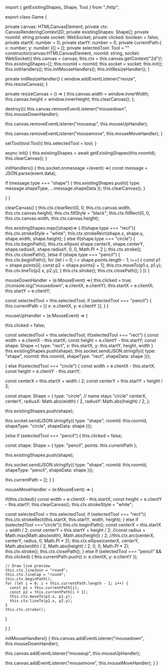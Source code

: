 import { getExistingShapes, Shape, Tool } from "./http";

export class Game {

private canvas: HTMLCanvasElement;
private ctx: CanvasRenderingContext2D;
private existingShapes: Shape[];
private roomId: string
private socket: WebSocket;
private clicked: boolean = false;
private startX: number = 0;
private startY: number = 0;
private currentPath:{ x: number; y: number }[] = [];
private selectedTool: Tool = ""
constructor(canvas:HTMLCanvasElement, roomId: string, socket: WebSocket){
this.canvas = canvas;
this.ctx = this.canvas.getContext("2d")!;
this.existingShapes=[];
this.roomId = roomId;
this.socket = socket;
this.init();
this.initHandlers();
this.initMouseHandlers();
this.initResizeHandler();
}

private initResizeHandler() {
window.addEventListener("resize", this.resizeCanvas);
}

private resizeCanvas = () => {
this.canvas.width = window.innerWidth;
this.canvas.height = window.innerHeight;
this.clearCanvas();
};

destroy(){
this.canvas.removeEventListener("mousedown", this.mouseDownHandler);

this.canvas.removeEventListener("mouseup", this.mouseUpHandler);

this.canvas.removeEventListener("mousemove", this.mouseMoveHandler);
}

setTool(tool:Tool){
this.selectedTool = tool;
}

async init() {
this.existingShapes = await getExistingShapes(this.roomId);
this.clearCanvas();
}

initHandlers() {
this.socket.onmessage =(event) =>{
const message = JSON.parse(event.data);

  if (message.type === "shape") {
    this.existingShapes.push({
      type: message.shapeType,
      ...message.shapeData
    });
    this.clearCanvas();
  }
  
}
}

clearCanvas() {
this.ctx.clearRect(0, 0, this.ctx.canvas.width, this.ctx.canvas.height);
this.ctx.fillStyle = "black";
this.ctx.fillRect(0, 0, this.ctx.canvas.width, this.ctx.canvas.height);

this.existingShapes.map((shape)=> {
  if(shape.type === "rect"){
    this.ctx.strokeStyle = "white";
    this.ctx.strokeRect(shape.x, shape.y, shape.width, shape.height);
  } else if(shape.type === "circle") {
    this.ctx.beginPath();
    this.ctx.ellipse(
      shape.centerX,
      shape.centerY,
      shape.radiusX,
      shape.radiusY,
      0,
      0,
      Math.PI * 2
    );
    this.ctx.stroke();
    this.ctx.closePath();
  }else if (shape.type === "pencil") {
    this.ctx.beginPath();
    for (let i = 0; i < shape.points.length - 1; i++) {
      const p1 = shape.points[i];
      const p2 = shape.points[i + 1];
      this.ctx.moveTo(p1.x, p1.y);
      this.ctx.lineTo(p2.x, p2.y);
    }
    this.ctx.stroke();
    this.ctx.closePath();
  }
})
}

mouseDownHandler = (e:MouseEvent) =>{
this.clicked = true;
//console.log("mousedown", e.clientX, e.clientY);
this.startX = e.clientX;
this.startY = e.clientY;

  const selectedTool = this.selectedTool;
if (selectedTool === "pencil") {
  this.currentPath = [{ x: e.clientX, y: e.clientY }];
}
}

mouseUpHandler = (e:MouseEvent) => {

this.clicked = false;
  
const selectedTool = this.selectedTool;
if(selectedTool === "rect") {
  const width = e.clientX - this.startX;
const height = e.clientY - this.startY;
const shape: Shape ={
  type: "rect",
  x: this.startX,
  y: this.startY,
  height,
  width
}
this.existingShapes.push(shape);
this.socket.send(JSON.stringify({
  type: "shape",
  roomId: this.roomId,
  shapeType: "rect",
  shapeData: shape
}));

} else if(selectedTool === "circle") {
  const width = e.clientX - this.startX;
  const height = e.clientY - this.startY;

  const centerX = this.startX + width / 2;
  const centerY = this.startY + height / 2;

  const shape: Shape = {
    type: "circle", // name stays "circle"
    centerX,
    centerY,
    radiusX: Math.abs(width) / 2,
    radiusY: Math.abs(height) / 2,
  };

  this.existingShapes.push(shape);

  this.socket.send(JSON.stringify({
    type: "shape",
    roomId: this.roomId,
    shapeType: "circle",
    shapeData: shape
  }));
  
}else if (selectedTool === "pencil") {
  this.clicked = false;

  const shape: Shape = {
    type: "pencil",
    points: this.currentPath
  };

  this.existingShapes.push(shape);

  this.socket.send(JSON.stringify({
    type: "shape",
    roomId: this.roomId,
    shapeType: "pencil",
    shapeData: shape
  }));
  

  this.currentPath = [];
}
}

mouseMoveHandler = (e:MouseEvent) => {

if(this.clicked){
  const width = e.clientX - this.startX;
  const height = e.clientY - this.startY;
  this.clearCanvas();
  this.ctx.strokeStyle = "white";
  
  const selectedTool = this.selectedTool;
  if (selectedTool === "rect"){
    this.ctx.strokeRect(this.startX, this.startY, width, height);
  } else if (selectedTool ==="circle"){
    this.ctx.beginPath();
    const centerX = this.startX + width / 2;
    const centerY = this.startY + height / 2;
    //const radius = Math.max(Math.abs(width), Math.abs(height)) / 2;
    //this.ctx.arc(centerX, centerY, radius, 0, Math.PI * 2);
    this.ctx.ellipse(centerX, centerY, Math.abs(width) / 2, Math.abs(height) / 2, 0, 0, Math.PI * 2);
    this.ctx.stroke();
    this.ctx.closePath();
  } else if (selectedTool === "pencil" && this.clicked) {
    this.currentPath.push({ x: e.clientX, y: e.clientY });

    // Draw live preview
    this.ctx.lineJoin = "round";
    this.ctx.lineCap = "round";
    this.ctx.beginPath();
    for (let i = 0; i < this.currentPath.length - 1; i++) {
      const p1 = this.currentPath[i];
      const p2 = this.currentPath[i + 1];
      this.ctx.moveTo(p1.x, p1.y);
      this.ctx.lineTo(p2.x, p2.y);
    }
    this.ctx.stroke();
  }
  
}
}

initMouseHandlers() {
this.canvas.addEventListener("mousedown", this.mouseDownHandler);

this.canvas.addEventListener("mouseup", this.mouseUpHandler);

this.canvas.addEventListener("mousemove", this.mouseMoveHandler);
}
}
